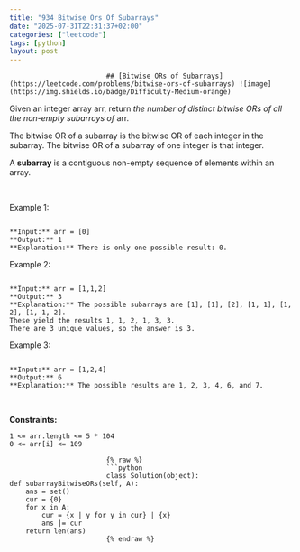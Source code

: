 ```yaml
---
title: "934 Bitwise Ors Of Subarrays"
date: "2025-07-31T22:31:37+02:00"
categories: ["leetcode"]
tags: [python]
layout: post
---
```



                            ## [Bitwise ORs of Subarrays](https://leetcode.com/problems/bitwise-ors-of-subarrays) ![image](https://img.shields.io/badge/Difficulty-Medium-orange)

Given an integer array arr, return *the number of distinct bitwise ORs of all the non-empty subarrays of* arr.

The bitwise OR of a subarray is the bitwise OR of each integer in the subarray. The bitwise OR of a subarray of one integer is that integer.

A **subarray** is a contiguous non-empty sequence of elements within an array.

 

Example 1:

```

**Input:** arr = [0]
**Output:** 1
**Explanation:** There is only one possible result: 0.

```

Example 2:

```

**Input:** arr = [1,1,2]
**Output:** 3
**Explanation:** The possible subarrays are [1], [1], [2], [1, 1], [1, 2], [1, 1, 2].
These yield the results 1, 1, 2, 1, 3, 3.
There are 3 unique values, so the answer is 3.

```

Example 3:

```

**Input:** arr = [1,2,4]
**Output:** 6
**Explanation:** The possible results are 1, 2, 3, 4, 6, and 7.

```

 

**Constraints:**

	1 <= arr.length <= 5 * 104
	0 <= arr[i] <= 109

                            {% raw %}
                            ```python
                            class Solution(object):
    def subarrayBitwiseORs(self, A):
        ans = set()
        cur = {0}
        for x in A:
            cur = {x | y for y in cur} | {x}
            ans |= cur
        return len(ans)
                            {% endraw %}
                            